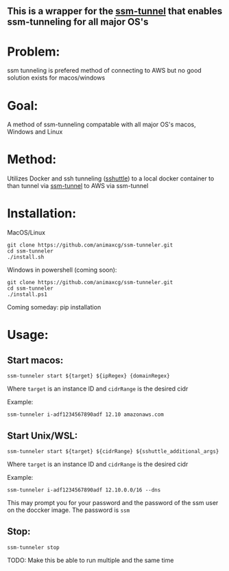 ## This is a wrapper for the [ssm-tunnel](https://github.com/mludvig/aws-ssm-tools) that enables ssm-tunneling for all major OS's 
# Problem:

ssm tunneling is prefered method of connecting to AWS but no good solution exists for macos/windows

# Goal:
A method of ssm-tunneling compatable with all major OS's macos, Windows and Linux

# Method:
Utilizes Docker and ssh tunneling ([sshuttle](https://github.com/sshuttle/sshuttle)) to a local docker container to than tunnel via [ssm-tunnel](https://github.com/mludvig/aws-ssm-tools) to AWS via ssm-tunnel

# Installation:

MacOS/Linux

```
git clone https://github.com/animaxcg/ssm-tunneler.git
cd ssm-tunneler
./install.sh
```
Windows
in powershell (coming soon):
```
git clone https://github.com/animaxcg/ssm-tunneler.git
cd ssm-tunneler
./install.ps1
```
Coming someday: pip installation

# Usage:

## Start macos:
```
ssm-tunneler start ${target} ${ipRegex} {domainRegex}
```
Where `target` is an instance ID and `cidrRange` is the desired cidr

Example:
```
ssm-tunneler i-adf1234567890adf 12.10 amazonaws.com
```

## Start Unix/WSL:
```
ssm-tunneler start ${target} ${cidrRange} ${sshuttle_additional_args}
```
Where `target` is an instance ID and `cidrRange` is the desired cidr

Example:
```
ssm-tunneler i-adf1234567890adf 12.10.0.0/16 --dns
```

This may prompt you for your password and the password of the ssm user on the doccker image.
The password is `ssm`

## Stop:
```
ssm-tunneler stop
```
TODO: Make this be able to run multiple and the same time